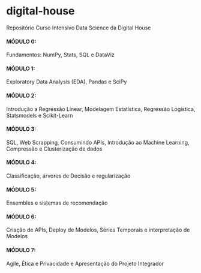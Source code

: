 # digital-house
Repositório Curso Intensivo Data Science da Digital House

<h4> MÓDULO 0: </h4>
Fundamentos: NumPy,
Stats, SQL e DataViz

<h4> MÓDULO 1: </h4>
Exploratory Data Analysis
(EDA), Pandas e SciPy

<h4> MÓDULO 2: </h4>
Introdução a Regressão
Linear, Modelagem
Estatística, Regressão
Logística, Statsmodels
e Scikit-Learn

<h4> MÓDULO 3: </h4>
SQL, Web Scrapping,
Consumindo APIs,
Introdução ao Machine
Learning, Compressão e
Clusterização de dados

<h4> MÓDULO 4: </h4>
Classificação, árvores de
Decisão e regularização

<h4> MÓDULO 5: </h4>
Ensembles e sistemas
de recomendação

<h4> MÓDULO 6: </h4>
Criação de APIs, Deploy de
Modelos, Séries Temporais
e interpretação de Modelos

<h4> MÓDULO 7: </h4>
Agile, Ética e Privacidade e
Apresentação do Projeto
Integrador

